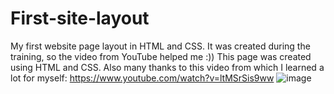 # First-site-layout
My first website page layout in HTML and CSS. It was created during the training, so the video from YouTube helped me :))
This page was created using HTML and CSS. Also many thanks to this video from which I learned a lot for myself: https://www.youtube.com/watch?v=ltMSrSis9ww
![image](https://user-images.githubusercontent.com/112573798/206889363-29c9d1d6-78f2-435b-9afd-5d77584c3ebe.png)

